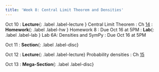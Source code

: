 ```yaml
---
title: 'Week 8: Central Limit Theorem and Densities'
---
```


Oct 10
: **Lecture**{: .label .label-lecture } Central Limit Theorem
    : Ch [14](http://prob140.org/textbook/content/Chapter_14/00_The_Central_Limit_Theorem.html)
: **Homework**{: .label .label-hw } Homework 8
    : Due Oct 16 at 5PM
: **Lab**{: .label .label-lab } Lab 6A: Densities and SymPy
    : Due Oct 16 at 5PM

Oct 11
: **Section**{: .label .label-disc}

Oct 12
: **Lecture**{: .label .label-lecture} Probability densities
    : Ch [15](http://prob140.org/textbook/content/Chapter_15/00_Continuous_Distributions.html)

Oct 13
: **Mega-Section**{: .label .label-disc}